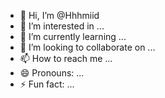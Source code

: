 - 👋 Hi, I’m @Hhhmiid
- 👀 I’m interested in ...
- 🌱 I’m currently learning ...
- 💞️ I’m looking to collaborate on ...
- 📫 How to reach me ...
- 😄 Pronouns: ...
- ⚡ Fun fact: ...

<!---
Hhhmiid/Hhhmiid is a ✨ special ✨ repository because its `README.md` (this file) appears on your GitHub profile.
You can click the Preview link to take a look at your changes.
--->
